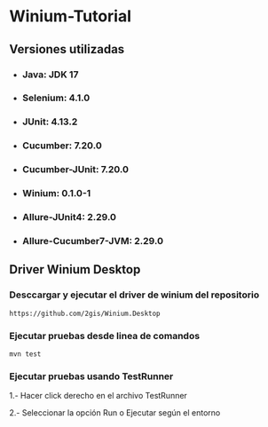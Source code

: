 # Winium-Tutorial

## Versiones utilizadas

- ### Java: JDK 17
- ### Selenium: 4.1.0
- ### JUnit: 4.13.2
- ### Cucumber: 7.20.0
- ### Cucumber-JUnit: 7.20.0
- ### Winium: 0.1.0-1
- ### Allure-JUnit4: 2.29.0
- ### Allure-Cucumber7-JVM: 2.29.0

## Driver Winium Desktop

### Desccargar y ejecutar el driver de winium del repositorio
````
https://github.com/2gis/Winium.Desktop
````

### Ejecutar pruebas desde linea de comandos

````commandline
mvn test
````

### Ejecutar pruebas usando TestRunner

1.- Hacer click derecho en el archivo TestRunner

2.- Seleccionar la opción Run o Ejecutar según el entorno

